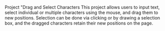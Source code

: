 Project "Drag and Select Characters
This project allows users to input text, select individual or multiple characters using the mouse, and drag them to new positions. Selection can be done via clicking or by drawing a selection box, and the dragged characters retain their new positions on the page.
